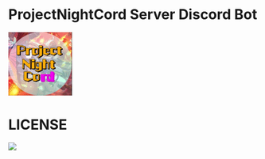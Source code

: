 # ProjectNightCord Server Discord Bot

![NightCord](https://github.com/Aiueokashi/Pages/blob/main/images/logo.gif)

# LICENSE
<a href="https://app.fossa.com/projects/git%2Bgithub.com%2FAiueokashi%2FNightCord?ref=badge_large" target="_blank" rel="noopener noreferrer" alt="FOSSA Status"><img src="https://app.fossa.com/api/projects/git%2Bgithub.com%2FAiueokashi%2FNightCord.svg?type=large"/></a>
